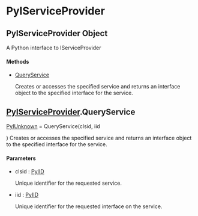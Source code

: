 # PyIServiceProvider


## PyIServiceProvider Object

A Python interface to IServiceProvider

#### Methods

  - [QueryService](PyIServiceProvider.md#pyiserviceproviderqueryservice)

    Creates or accesses the specified service and returns an interface object to the specified interface for the service\.&nbsp;




## [PyIServiceProvider](PyIServiceProvider.md#pyiserviceprovider)\.QueryService

[PyIUnknown](PyIUnknown.md) = QueryService\(clsid, iid

\)
Creates or accesses the specified service and returns an interface object to the specified interface for the service\.

#### Parameters

  - clsid : [PyIID](PyIID.md)

    Unique identifier for the requested service\.

  - iid : [PyIID](PyIID.md)

    Unique identifier for the requested interface on the service\.
